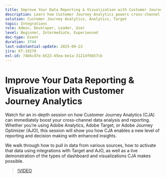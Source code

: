 ```yaml
---
title: Improve Your Data Reporting & Visualization with Customer Journey Analytics
description: Learn how Customer Journey Analytics powers cross-channel insights, integrates with Target & AJO, and delivers advanced dashboards for smarter decisions.
solution: Customer Journey Analytics, Analytics, Target
topic: Integrations
role: Admin, Developer, Leader, User
level: Beginner, Intermediate, Experienced
doc-type: Event
duration: 3744
last-substantial-update: 2025-09-23
jira: KT-19279
exl-id: 74b6cd7e-b523-45ea-be1a-31214f6b57cb
---
```

# Improve Your Data Reporting & Visualization with Customer Journey Analytics

Watch for an in-depth session on how Customer Journey Analytics (CJA) can immediately boost your cross-channel data analysis and reporting. Whether you’re using Adobe Analytics, Adobe Target, or Adobe Journey Optimizer (AJO), this session will show you how CJA enables a new level of reporting and decision making with enhanced insights. 

We walk through how to pull in data from various sources, how to activate that data using integrations with Target and AJO, as well as a live demonstration of the types of dashboard and visualizations CJA makes possible.

>[!VIDEO](https://video.tv.adobe.com/v/3475187/?learn=on&enablevpops)
